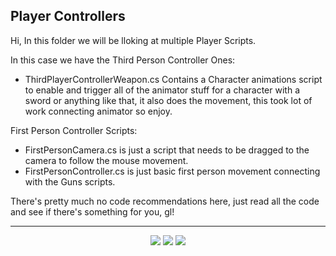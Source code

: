 ## Player Controllers

Hi, In this folder we will be lloking at multiple Player Scripts.

In this case we have the Third Person Controller Ones:
* ThirdPlayerControllerWeapon.cs Contains a Character animations script to enable and trigger all of the animator stuff for a character with a sword or anything like that, it also does the movement, this took lot of work connecting animator so enjoy.

First Person Controller Scripts:
* FirstPersonCamera.cs is just a script that needs to be dragged to the camera to follow the mouse movement.
* FirstPersonController.cs is just basic first person movement connecting with the Guns scripts.

There's pretty much no code recommendations here, just read all the code and see if there's something for you, gl!

---
<div align=center>
  <img src="https://forthebadge.com/images/badges/built-with-love.svg" />
  <img src="https://forthebadge.com/images/badges/made-with-c-sharp.svg" />
  <img src="https://forthebadge.com/images/badges/powered-by-qt.svg" />
</div>
